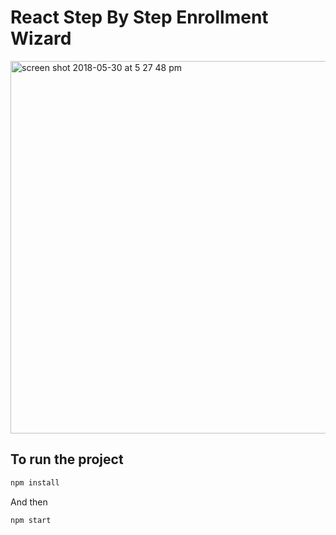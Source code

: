 # React Step By Step Enrollment Wizard

<img width="596" alt="screen shot 2018-05-30 at 5 27 48 pm" src="https://user-images.githubusercontent.com/13841382/40754703-6b409c3a-642f-11e8-85d9-991a0a83aefd.png">


## To run the project

```bash
npm install
```

And then

```bash
npm start
```

